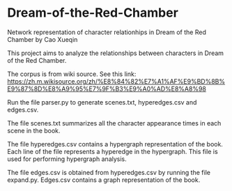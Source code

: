 # Dream-of-the-Red-Chamber
Network representation of character relationhips in Dream of the Red Chamber by Cao Xueqin

This project aims to analyze the relationships between characters in Dream of the Red Chamber. 

The corpus is from wiki source. See this link: https://zh.m.wikisource.org/zh/%E8%84%82%E7%A1%AF%E9%BD%8B%E9%87%8D%E8%A9%95%E7%9F%B3%E9%A0%AD%E8%A8%98

Run the file parser.py to generate scenes.txt, hyperedges.csv and edges.csv. 

The file scenes.txt summarizes all the character appearance times in each scene in the book. 

The file hyperedges.csv contains a hypergraph representation of the book. Each line of the file represents a hyperedge in the hypergraph. This file is used for performing hypergraph analysis. 

The file edges.csv is obtained from hyperedges.csv by running the file expand.py. Edges.csv contains a graph representation of the book. 
